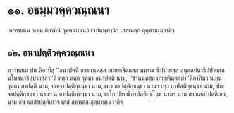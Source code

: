<h1>๑๑. อธมฺมวคฺควณฺณนา</h1>
<p> เอกาทสเม   วเคฺค ติอาทีนิ วุตฺตนเยเนว เวทิตพฺพานิฯ เสสเมตฺถ อุตฺตานเมวาติฯ</p>

</p>


<h2>๑๒. อนาปตฺติวคฺควณฺณนา</h2>
<p> ทฺวาทสเม   ปน ติอาทีสุ ‘‘อนาปตฺติ อชานนฺตสฺส อเถยฺยจิตฺตสฺส นมรณาธิปฺปายสฺส อนุลฺลปนาธิปฺปายสฺส นโมจนาธิปฺปายสฺสา’’ติ ตตฺถ ตตฺถ วุตฺตา อนาปตฺติ  นาม, ‘‘ชานนฺตสฺส เถยฺยจิตฺตสฺสา’’ติอาทินา นเยน วุตฺตา อาปตฺติ  นาม, ปญฺจาปตฺติกฺขนฺธา  นาม, เทฺว อาปตฺติกฺขนฺธา  นามฯ เทฺว อาปตฺติกฺขนฺธา  นาม, ปญฺจาปตฺติกฺขนฺธา  นามฯ ฉ อาปตฺติกฺขนฺธา  นาม, เอโก ปาราชิกาปตฺติกฺขโนฺธ  นามฯ  นาม สาวเสสาปตฺติเยว,  นาม อนวเสสาปตฺติเยวฯ เสสํ สพฺพตฺถ อุตฺตานเมวาติฯ</p>

</p>





